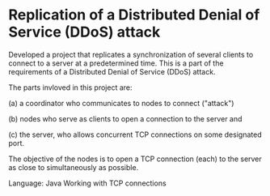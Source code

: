 # Replication of a Distributed Denial of Service (DDoS) attack

Developed a project that replicates a synchronization of several clients to connect to a server at a predetermined time. This is a part of the requirements of a Distributed Denial of Service (DDoS) attack.

The parts invloved in this project are:

(a) a coordinator who communicates to nodes to connect ("attack")

(b) nodes who serve as clients to open a connection to the server and

(c) the server, who allows concurrent TCP connections on some designated port. 

The objective of the nodes is to open a TCP connection (each) to the server as close to simultaneously as possible.

Language: Java 
Working with TCP connections 
